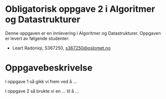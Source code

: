 # Obligatorisk oppgave 2 i Algoritmer og Datastrukturer

Denne oppgaven er en innlevering i Algoritmer og Datastrukturer. 
Oppgaven er levert av følgende studenter:
* Leart Radoniqi, S367250, s367250@oslomet.no

# Oppgavebeskrivelse

I oppgave 1 så gikk vi frem ved å ...

I oppgave 2 så brukte vi en ... til å ...
